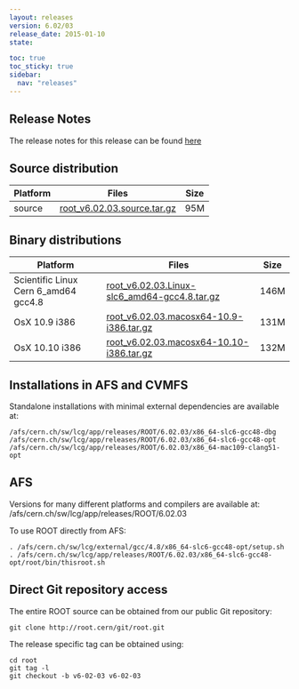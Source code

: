 ```yaml
---
layout: releases
version: 6.02/03
release_date: 2015-01-10
state:

toc: true
toc_sticky: true
sidebar:
  nav: "releases"
---
```



## Release Notes

The release notes for this release can be found [here](https://root.cern/root-version-v6-02-00-patch-release-notes)

## Source distribution

| Platform       | Files | Size |
|-----------|-------|-----|
| source | [root_v6.02.03.source.tar.gz](https://root.cern/download/root_v6.02.03.source.tar.gz) |  95M |


## Binary distributions

| Platform       | Files | Size |
|-----------|-------|-----|
| Scientific Linux Cern 6_amd64 gcc4.8 | [root_v6.02.03.Linux-slc6_amd64-gcc4.8.tar.gz](https://root.cern/download/root_v6.02.03.Linux-slc6_amd64-gcc4.8.tar.gz) | 146M |
| OsX 10.9 i386 | [root_v6.02.03.macosx64-10.9-i386.tar.gz](https://root.cern/download/root_v6.02.03.macosx64-10.9-i386.tar.gz) | 131M |
| OsX 10.10 i386 | [root_v6.02.03.macosx64-10.10-i386.tar.gz](https://root.cern/download/root_v6.02.03.macosx64-10.10-i386.tar.gz) | 132M |



## Installations in AFS and CVMFS
Standalone installations with minimal external dependencies are available at:
~~~
/afs/cern.ch/sw/lcg/app/releases/ROOT/6.02.03/x86_64-slc6-gcc48-dbg
/afs/cern.ch/sw/lcg/app/releases/ROOT/6.02.03/x86_64-slc6-gcc48-opt
/afs/cern.ch/sw/lcg/app/releases/ROOT/6.02.03/x86_64-mac109-clang51-opt
~~~

## AFS
Versions for many different platforms and compilers are available at:
/afs/cern.ch/sw/lcg/app/releases/ROOT/6.02.03

To use ROOT directly from AFS:
~~~
. /afs/cern.ch/sw/lcg/external/gcc/4.8/x86_64-slc6-gcc48-opt/setup.sh
. /afs/cern.ch/sw/lcg/app/releases/ROOT/6.02.03/x86_64-slc6-gcc48-opt/root/bin/thisroot.sh
~~~

## Direct Git repository access
The entire ROOT source can be obtained from our public Git repository:

~~~
git clone http://root.cern/git/root.git
~~~
The release specific tag can be obtained using:
~~~
cd root
git tag -l
git checkout -b v6-02-03 v6-02-03
~~~
